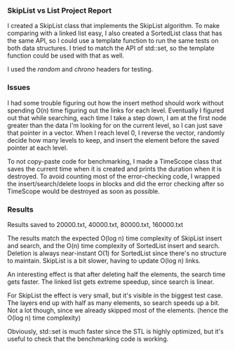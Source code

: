 ### SkipList vs List Project Report

I created a SkipList class that implements the SkipList algorithm.
To make comparing with a linked list easy, I also created a SortedList class that has the same API, so I could use a template function
to run the same tests on both data structures. I tried to match the API of std::set, so the template function could be used with that as well.

I used the _random_ and _chrono_ headers for testing.

### Issues

I had some trouble figuring out how the insert method should work without spending O(n) time figuring
out the links for each level. Eventually I figured out that while searching, each time I take a step down,
I am at the first node greater than the data I'm looking for on the current level, so I can just save that pointer in a vector.
When I reach level 0, I reverse the vector, randomly decide how many levels to keep, and insert
the element before the saved pointer at each level.

To not copy-paste code for benchmarking, I made a TimeScope class that saves the current time when it is created and prints the duration when it is destroyed.
To avoid counting most of the error-checking code, I wrapped the insert/search/delete loops in blocks and did the error checking
after so TimeScope would be destroyed as soon as possible.

### Results

Results saved to 20000.txt, 40000.txt, 80000.txt, 160000.txt

The results match the expected O(log n) time complexity of SkipList insert and search,
and the O(n) time complexity of SortedList insert and search.
Deletion is always near-instant O(1) for SortedList since there's no structure to maintain. SkipList is a bit slower, having to update O(log n) links.

An interesting effect is that after deleting half the elements, the search time gets faster. The linked list
gets extreme speedup, since search is linear.

For SkipList the effect is very small, but it's visible in the biggest test case. The layers end up with half as many
elements, so search speeds up a bit. Not a lot though, since we already skipped most of the elements. (hence the O(log n) time complexity)

Obviously, std::set is much faster since the STL is highly optimized, but it's useful to check that the benchmarking code is working.
